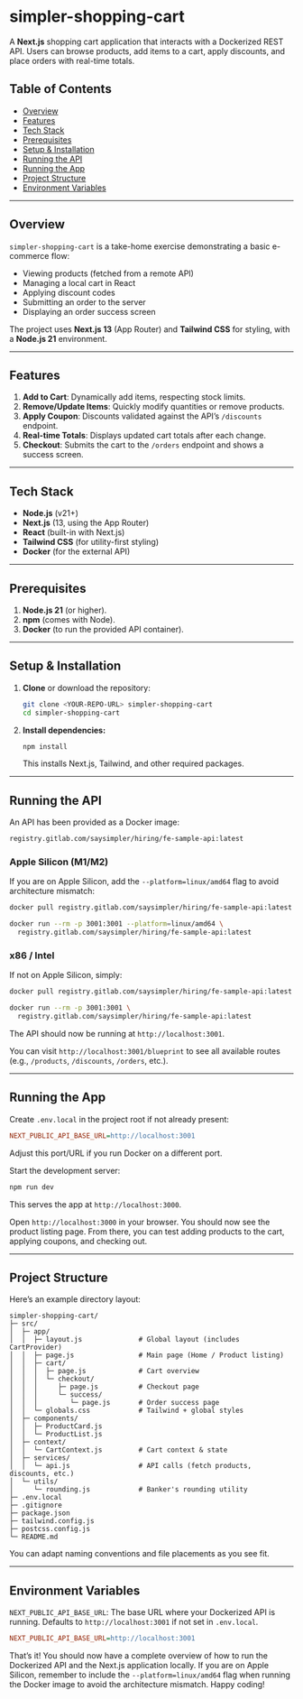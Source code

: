 # simpler-shopping-cart

A **Next.js** shopping cart application that interacts with a Dockerized REST API. Users can browse products, add items to a cart, apply discounts, and place orders with real-time totals.

## Table of Contents

- [Overview](#overview)
- [Features](#features)
- [Tech Stack](#tech-stack)
- [Prerequisites](#prerequisites)
- [Setup & Installation](#setup--installation)
- [Running the API](#running-the-api)
- [Running the App](#running-the-app)
- [Project Structure](#project-structure)
- [Environment Variables](#environment-variables)

---

## Overview

`simpler-shopping-cart` is a take-home exercise demonstrating a basic e-commerce flow:

- Viewing products (fetched from a remote API)
- Managing a local cart in React
- Applying discount codes
- Submitting an order to the server
- Displaying an order success screen

The project uses **Next.js 13** (App Router) and **Tailwind CSS** for styling, with a **Node.js 21** environment.

---

## Features

1. **Add to Cart**: Dynamically add items, respecting stock limits.
2. **Remove/Update Items**: Quickly modify quantities or remove products.
3. **Apply Coupon**: Discounts validated against the API’s `/discounts` endpoint.
4. **Real-time Totals**: Displays updated cart totals after each change.
5. **Checkout**: Submits the cart to the `/orders` endpoint and shows a success screen.

---

## Tech Stack

- **Node.js** (v21+)
- **Next.js** (13, using the App Router)
- **React** (built-in with Next.js)
- **Tailwind CSS** (for utility-first styling)
- **Docker** (for the external API)

---

## Prerequisites

1. **Node.js 21** (or higher).
2. **npm** (comes with Node).
3. **Docker** (to run the provided API container).

---

## Setup & Installation

1. **Clone** or download the repository:
   ```bash
   git clone <YOUR-REPO-URL> simpler-shopping-cart
   cd simpler-shopping-cart
   ```
2. **Install dependencies:**
   ```bash
   npm install
   ```
   This installs Next.js, Tailwind, and other required packages.

---

## Running the API

An API has been provided as a Docker image:

```bash
registry.gitlab.com/saysimpler/hiring/fe-sample-api:latest
```

### Apple Silicon (M1/M2)

If you are on Apple Silicon, add the `--platform=linux/amd64` flag to avoid architecture mismatch:

```bash
docker pull registry.gitlab.com/saysimpler/hiring/fe-sample-api:latest

docker run --rm -p 3001:3001 --platform=linux/amd64 \
  registry.gitlab.com/saysimpler/hiring/fe-sample-api:latest
```

### x86 / Intel

If not on Apple Silicon, simply:

```bash
docker pull registry.gitlab.com/saysimpler/hiring/fe-sample-api:latest

docker run --rm -p 3001:3001 \
  registry.gitlab.com/saysimpler/hiring/fe-sample-api:latest
```

The API should now be running at `http://localhost:3001`.

You can visit `http://localhost:3001/blueprint` to see all available routes (e.g., `/products`, `/discounts`, `/orders`, etc.).

---

## Running the App

Create `.env.local` in the project root if not already present:

```ini
NEXT_PUBLIC_API_BASE_URL=http://localhost:3001
```

Adjust this port/URL if you run Docker on a different port.

Start the development server:

```bash
npm run dev
```

This serves the app at `http://localhost:3000`.

Open `http://localhost:3000` in your browser. You should now see the product listing page. From there, you can test adding products to the cart, applying coupons, and checking out.

---

## Project Structure

Here’s an example directory layout:

```plaintext
simpler-shopping-cart/
├─ src/
│  ├─ app/
│  │  ├─ layout.js              # Global layout (includes CartProvider)
│  │  ├─ page.js                # Main page (Home / Product listing)
│  │  ├─ cart/
│  │  │  ├─ page.js             # Cart overview
│  │  │  └─ checkout/
│  │  │     ├─ page.js          # Checkout page
│  │  │     └─ success/
│  │  │        └─ page.js       # Order success page
│  │  └─ globals.css            # Tailwind + global styles
│  ├─ components/
│  │  ├─ ProductCard.js
│  │  └─ ProductList.js
│  ├─ context/
│  │  └─ CartContext.js         # Cart context & state
│  ├─ services/
│  │  └─ api.js                 # API calls (fetch products, discounts, etc.)
│  └─ utils/
│     └─ rounding.js            # Banker's rounding utility
├─ .env.local
├─ .gitignore
├─ package.json
├─ tailwind.config.js
├─ postcss.config.js
└─ README.md
```

You can adapt naming conventions and file placements as you see fit.

---

## Environment Variables

`NEXT_PUBLIC_API_BASE_URL`: The base URL where your Dockerized API is running.
Defaults to `http://localhost:3001` if not set in `.env.local`.

```ini
NEXT_PUBLIC_API_BASE_URL=http://localhost:3001
```

That’s it! You should now have a complete overview of how to run the Dockerized API and the Next.js application locally. If you are on Apple Silicon, remember to include the `--platform=linux/amd64` flag when running the Docker image to avoid the architecture mismatch. Happy coding!
